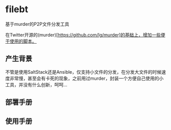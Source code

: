 # filebt

基于murder的P2P文件分发工具

在Twitter开源的(murder)[https://github.com/lg/murder]的基础上，增加一些便于使用的脚本。

## 产生背景

不管是使用SaltStack还是Ansible，仅支持小文件的分发，在分发大文件的时候速度非常慢，甚至会有卡死的现象，之前用过murder，封装一个方便自己使用的小工具，并没有什么创新，呵呵...

## 部署手册





## 使用手册





